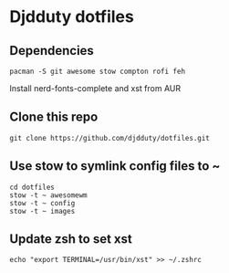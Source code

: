 # Djdduty dotfiles

## Dependencies

    pacman -S git awesome stow compton rofi feh

Install nerd-fonts-complete and xst from AUR

## Clone this repo

    git clone https://github.com/djdduty/dotfiles.git

## Use stow to symlink config files to ~

    cd dotfiles
    stow -t ~ awesomewm
    stow -t ~ config
    stow -t ~ images

## Update zsh to set xst

    echo "export TERMINAL=/usr/bin/xst" >> ~/.zshrc

